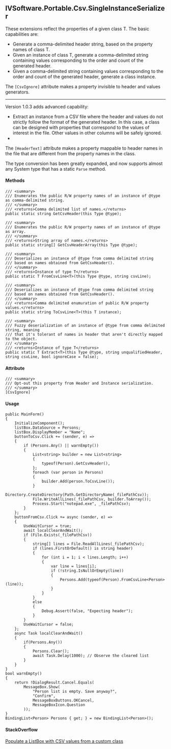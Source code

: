 ## IVSoftware.Portable.Csv.SingleInstanceSerializer

These extensions reflect the properties of a given class T. The basic capabilities are:

- Generate a comma-delimited header string, based on the property names of class T.
- Given an instance of class T, generate a comma-delimited string containing values corresponding to the order and count of the generated header.
- Given a comma-delimited string containing values corresponding to the order and count of the generated header, generate a class instance.

The `[CsvIgnore]` attribute makes a property invisible to header and values generators.

___

Version 1.0.3 adds advanced capability:

- Extract an instance from a CSV file where the header and values do not strictly follow the format of the generated header. In this case, a class can be designed with properties that correspond to the values of interest in the file. Other values in other columns will be safely ignored.
- 

The `[HeaderText]` attribute makes a property mappable to header names in the file that are different from the property names in the class.


The type conversion has been greatly expanded, and now supports almost any System type that has a static `Parse` method.


#### Methods
```
/// <summary>
/// Enumerates the public R/W property names of an instance of @type as comma-delimited string.
/// </summary>
/// <returns>Comma delimited list of names.</returns>
public static string GetCsvHeader(this Type @type);

/// <summary>
/// Enumerates the public R/W property names of an instance of @type as array.
/// </summary>
/// <returns>String array of names.</returns>
public static string[] GetCsvHeaderArray(this Type @type);

/// <summary>
/// Deserializes an instance of @type from comma delimited string 
/// based on names obtained from GetCsvHeader().
/// </summary>
/// <returns>Instance of type T</returns>
public static T FromCsvLine<T>(this Type @type, string csvLine);

/// <summary>
/// Deserializes an instance of @type from comma delimited string 
/// based on names obtained from GetCsvHeader().
/// </summary>
/// <returns>Comma delimited enumuration of public R/W property values.</returns>
public static string ToCsvLine<T>(this T instance);

/// <summary>
/// Fuzzy deserialization of an instance of @type from comma delimited string, meaning
/// that it's tolerant of names in header that aren't directly mapped to the object.
/// </summary>
/// <returns>Instance of type T</returns>
public static T Extract<T>(this Type @type, string unqualifiedHeader, string csvLine, bool ignoreCase = false);
```

#### Attribute

```
/// <summary>
/// Opt-out this property from Header and Instance serialization.
/// </summary>
[CsvIgnore]
```

#### Usage


```
public MainForm()
{
    InitializeComponent();
    listBox.DataSource = Persons;
    listBox.DisplayMember = "Name";
    buttonToCsv.Click += (sender, e) =>
    {
        if (Persons.Any() || warnEmpty())
        {
            List<string> builder = new List<string>
            {
                typeof(Person).GetCsvHeader(),
            };
            foreach (var person in Persons)
            {
                builder.Add(person.ToCsvLine());
            }
            Directory.CreateDirectory(Path.GetDirectoryName(_filePathCsv));
            File.WriteAllLines(_filePathCsv, builder.ToArray());
            Process.Start("notepad.exe", _filePathCsv);
        }
    };
    buttonFromCsv.Click += async (sender, e) =>
    {
        UseWaitCursor = true;
        await localClearAndWait();
        if (File.Exists(_filePathCsv))
        {
            string[] lines = File.ReadAllLines(_filePathCsv);
            if (lines.FirstOrDefault() is string header)
            {
                for (int i = 1; i < lines.Length; i++)
                {
                    var line = lines[i];
                    if (!string.IsNullOrEmpty(line))
                    {
                        Persons.Add(typeof(Person).FromCsvLine<Person>(line));
                    }
                }
            }
            else
            {
                Debug.Assert(false, "Expecting header");
            }
        }
        UseWaitCursor = false;
    };
    async Task localClearAndWait()
    {
        if(Persons.Any())
        {
            Persons.Clear();
            await Task.Delay(1000); // Observe the cleared list
        }
    }
}
bool warnEmpty()
{
    return !DialogResult.Cancel.Equals(
        MessageBox.Show(
            "Person list is empty. Save anyway?",
            "Confirm",
            MessageBoxButtons.OKCancel,
            MessageBoxIcon.Question
        ));
}
BindingList<Person> Persons { get; } = new BindingList<Person>();
```

#### StackOverflow

[Populate a ListBox with CSV values from a custom class](https://stackoverflow.com/a/77524987/5438626)